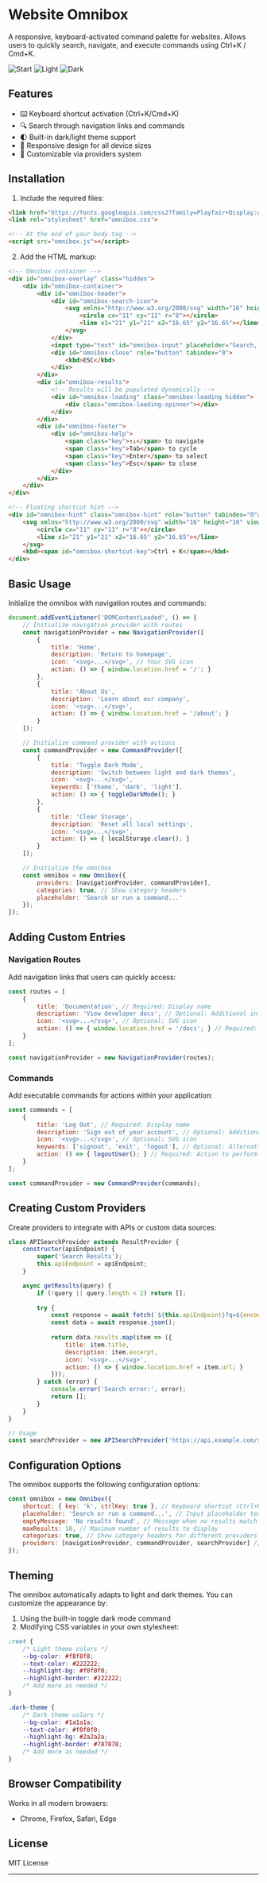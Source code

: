 # Website Omnibox

A responsive, keyboard-activated command palette for websites. Allows users to quickly search, navigate, and execute commands using Ctrl+K / Cmd+K.

![Start](https://github.com/Redi007/Omnibox/blob/main/start.png?raw=true)
![Light](https://github.com/Redi007/Omnibox/blob/main/light.png?raw=true)
![Dark](https://github.com/Redi007/Omnibox/blob/main/dark.png?raw=true)

## Features

- ⌨️ Keyboard shortcut activation (Ctrl+K/Cmd+K)
- 🔍 Search through navigation links and commands
- 🌓 Built-in dark/light theme support
- 📱 Responsive design for all device sizes
- 🧩 Customizable via providers system


## Installation

1. Include the required files:
```html
<link href="https://fonts.googleapis.com/css2?family=Playfair+Display:wght@400;600&family=Source+Sans+Pro:wght@300;400;600&display=swap" rel="stylesheet">
<link rel="stylesheet" href="omnibox.css">

<!-- At the end of your body tag -->
<script src="omnibox.js"></script>
```

2. Add the HTML markup:
```html
<!-- Omnibox container -->
<div id="omnibox-overlay" class="hidden">
    <div id="omnibox-container">
        <div id="omnibox-header">
            <div id="omnibox-search-icon">
                <svg xmlns="http://www.w3.org/2000/svg" width="16" height="16" viewBox="0 0 24 24" fill="none" stroke="currentColor" stroke-width="2" stroke-linecap="round" stroke-linejoin="round">
                    <circle cx="11" cy="11" r="8"></circle>
                    <line x1="21" y1="21" x2="16.65" y2="16.65"></line>
                </svg>
            </div>
            <input type="text" id="omnibox-input" placeholder="Search, navigate, or run a command...">
            <div id="omnibox-close" role="button" tabindex="0">
                <kbd>ESC</kbd>
            </div>
        </div>
        <div id="omnibox-results">
            <!-- Results will be populated dynamically -->
            <div id="omnibox-loading" class="omnibox-loading hidden">
                <div class="omnibox-loading-spinner"></div>
            </div>
        </div>
        <div id="omnibox-footer">
            <div id="omnibox-help">
                <span class="key">↑↓</span> to navigate
                <span class="key">Tab</span> to cycle
                <span class="key">Enter</span> to select
                <span class="key">Esc</span> to close
            </div>
        </div>
    </div>
</div>

<!-- Floating shortcut hint -->
<div id="omnibox-hint" class="omnibox-hint" role="button" tabindex="0">
    <svg xmlns="http://www.w3.org/2000/svg" width="16" height="16" viewBox="0 0 24 24" fill="none" stroke="currentColor" stroke-width="2" stroke-linecap="round" stroke-linejoin="round">
        <circle cx="11" cy="11" r="8"></circle>
        <line x1="21" y1="21" x2="16.65" y2="16.65"></line>
    </svg>
    <kbd><span id="omnibox-shortcut-key">Ctrl + K</span></kbd>
</div>
```


## Basic Usage

Initialize the omnibox with navigation routes and commands:

```javascript
document.addEventListener('DOMContentLoaded', () => {
    // Initialize navigation provider with routes
    const navigationProvider = new NavigationProvider([
        {
            title: 'Home',
            description: 'Return to homepage',
            icon: '<svg>...</svg>', // Your SVG icon
            action: () => { window.location.href = '/'; }
        },
        {
            title: 'About Us',
            description: 'Learn about our company',
            icon: '<svg>...</svg>',
            action: () => { window.location.href = '/about'; }
        }
    ]);

    // Initialize command provider with actions
    const commandProvider = new CommandProvider([
        {
            title: 'Toggle Dark Mode',
            description: 'Switch between light and dark themes',
            icon: '<svg>...</svg>',
            keywords: ['theme', 'dark', 'light'],
            action: () => { toggleDarkMode(); }
        },
        {
            title: 'Clear Storage',
            description: 'Reset all local settings',
            icon: '<svg>...</svg>',
            action: () => { localStorage.clear(); }
        }
    ]);

    // Initialize the omnibox
    const omnibox = new Omnibox({
        providers: [navigationProvider, commandProvider],
        categories: true, // Show category headers
        placeholder: 'Search or run a command...'
    });
});
```


## Adding Custom Entries

### Navigation Routes

Add navigation links that users can quickly access:

```javascript
const routes = [
    {
        title: 'Documentation', // Required: Display name
        description: 'View developer docs', // Optional: Additional info
        icon: '<svg>...</svg>', // Optional: SVG icon
        action: () => { window.location.href = '/docs'; } // Required: Action to perform
    }
];

const navigationProvider = new NavigationProvider(routes);
```


### Commands

Add executable commands for actions within your application:

```javascript
const commands = [
    {
        title: 'Log Out', // Required: Display name
        description: 'Sign out of your account', // Optional: Additional info
        icon: '<svg>...</svg>', // Optional: SVG icon
        keywords: ['signout', 'exit', 'logout'], // Optional: Alternative search terms
        action: () => { logoutUser(); } // Required: Action to perform
    }
];

const commandProvider = new CommandProvider(commands);
```


## Creating Custom Providers

Create providers to integrate with APIs or custom data sources:

```javascript
class APISearchProvider extends ResultProvider {
    constructor(apiEndpoint) {
        super('Search Results');
        this.apiEndpoint = apiEndpoint;
    }

    async getResults(query) {
        if (!query || query.length < 2) return [];
        
        try {
            const response = await fetch(`${this.apiEndpoint}?q=${encodeURIComponent(query)}`);
            const data = await response.json();
            
            return data.results.map(item => ({
                title: item.title,
                description: item.excerpt,
                icon: '<svg>...</svg>',
                action: () => { window.location.href = item.url; }
            }));
        } catch (error) {
            console.error('Search error:', error);
            return [];
        }
    }
}

// Usage
const searchProvider = new APISearchProvider('https://api.example.com/search');
```


## Configuration Options

The omnibox supports the following configuration options:

```javascript
const omnibox = new Omnibox({
    shortcut: { key: 'k', ctrlKey: true }, // Keyboard shortcut (Ctrl+K or Cmd+K)
    placeholder: 'Search or run a command...', // Input placeholder text
    emptyMessage: 'No results found', // Message when no results match
    maxResults: 10, // Maximum number of results to display
    categories: true, // Show category headers for different providers
    providers: [navigationProvider, commandProvider, searchProvider] // Result providers
});
```


## Theming

The omnibox automatically adapts to light and dark themes. You can customize the appearance by:

1. Using the built-in toggle dark mode command
2. Modifying CSS variables in your own stylesheet:
```css
:root {
    /* Light theme colors */
    --bg-color: #f8f8f8;
    --text-color: #222222;
    --highlight-bg: #f0f0f0;
    --highlight-border: #222222;
    /* Add more as needed */
}

.dark-theme {
    /* Dark theme colors */
    --bg-color: #1a1a1a;
    --text-color: #f0f0f0;
    --highlight-bg: #2a2a2a;
    --highlight-border: #787878;
    /* Add more as needed */
}
```


## Browser Compatibility

Works in all modern browsers:

- Chrome, Firefox, Safari, Edge


## License

MIT License

---

